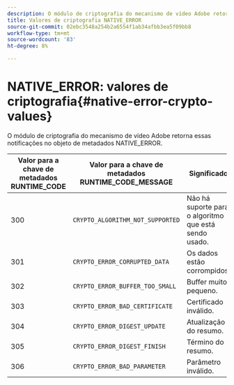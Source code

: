 ```yaml
---
description: O módulo de criptografia do mecanismo de vídeo Adobe retorna essas notificações no objeto de metadados NATIVE_ERROR.
title: Valores de criptografia NATIVE_ERROR
source-git-commit: 02ebc3548a254b2a6554f1ab34afbb3ea5f09bb8
workflow-type: tm+mt
source-wordcount: '83'
ht-degree: 8%

---
```


# NATIVE_ERROR: valores de criptografia{#native-error-crypto-values}

O módulo de criptografia do mecanismo de vídeo Adobe retorna essas notificações no objeto de metadados NATIVE_ERROR.

| Valor para a chave de metadados RUNTIME_CODE | Valor para a chave de metadados RUNTIME_CODE_MESSAGE | Significado |
|---|---|---|
| 300 | `CRYPTO_ALGORITHM_NOT_SUPPORTED` | Não há suporte para o algoritmo que está sendo usado. |
| 301 | `CRYPTO_ERROR_CORRUPTED_DATA` | Os dados estão corrompidos. |
| 302 | `CRYPTO_ERROR_BUFFER_TOO_SMALL` | Buffer muito pequeno. |
| 303 | `CRYPTO_ERROR_BAD_CERTIFICATE` | Certificado inválido. |
| 304 | `CRYPTO_ERROR_DIGEST_UPDATE` | Atualização do resumo. |
| 305 | `CRYPTO_ERROR_DIGEST_FINISH` | Término do resumo. |
| 306 | `CRYPTO_ERROR_BAD_PARAMETER` | Parâmetro inválido. |
